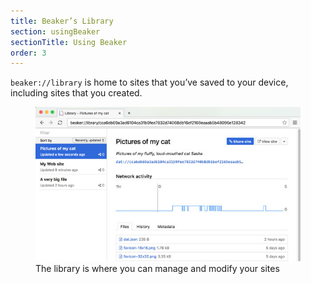 ```yaml
---
title: Beaker’s Library
section: usingBeaker
sectionTitle: Using Beaker
order: 3
---
```


`beaker://library` is home to sites that you’ve saved to your device, including sites that you created.

<figure>
<img src="/img/docs/tour-library-view.jpg">
<figcaption>The library is where you can manage and modify your sites</figcaption>
</figure>